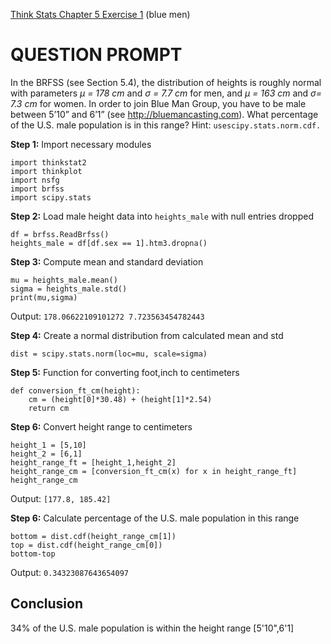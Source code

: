 [Think Stats Chapter 5 Exercise 1](http://greenteapress.com/thinkstats2/html/thinkstats2006.html#toc50) (blue men)

# QUESTION PROMPT
In the BRFSS (see Section 5.4), the distribution of heights is roughly normal with parameters _μ = 178 cm_ and _σ = 7.7 cm_ for men, and _μ = 163 cm_ and _σ= 7.3 cm_ for women. In order to join Blue Man Group, you have to be male between 5’10” and 6’1” (see http://bluemancasting.com). What percentage of the U.S. male population is in this range? Hint: `usescipy.stats.norm.cdf.`

__Step 1:__ Import necessary modules
    
    import thinkstat2
    import thinkplot
    import nsfg
    import brfss
    import scipy.stats
    
__Step 2:__ Load male height data into `heights_male` with null entries dropped

    df = brfss.ReadBrfss()
    heights_male = df[df.sex == 1].htm3.dropna()
    
__Step 3:__ Compute mean and standard deviation 

    mu = heights_male.mean()
    sigma = heights_male.std()
    print(mu,sigma)
    
Output: `178.06622109101272 7.723563454782443`

__Step 4:__ Create a normal distribution from calculated mean and std

    dist = scipy.stats.norm(loc=mu, scale=sigma)

__Step 5:__ Function for converting foot,inch to centimeters

    def conversion_ft_cm(height):
        cm = (height[0]*30.48) + (height[1]*2.54)
        return cm

__Step 6:__ Convert height range to centimeters

    height_1 = [5,10]
    height_2 = [6,1]
    height_range_ft = [height_1,height_2]
    height_range_cm = [conversion_ft_cm(x) for x in height_range_ft]
    height_range_cm

Output: `[177.8, 185.42]`

__Step 6:__ Calculate percentage of the U.S. male population in this range

    bottom = dist.cdf(height_range_cm[1]) 
    top = dist.cdf(height_range_cm[0])
    bottom-top

Output: `0.34323087643654097`

## Conclusion
34% of the U.S. male population is within the height range [5'10",6'1]
